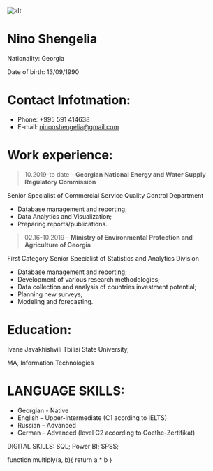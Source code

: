 ![alt](/rsschool-cv/personal.jpg) 
# **Nino Shengelia**
Nationality: Georgia

Date of birth: 13/09/1990


# Contact Infotmation:
* Phone: +995 591 414638
* E-mail: <ninooshengelia@gmail.com>
#  Work experience: 
>10.2019-to date - **Georgian National Energy and Water Supply Regulatory Commission**

Senior Specialist of Commercial Service Quality Control Department
* Database management and reporting;
* Data Analytics and Visualization;
* Preparing reports/publications. 

>02.16-10.2019  - **Ministry of Environmental Protection and Agriculture of Georgia**

First Category Senior Specialist of Statistics and Analytics Division

* Database management and reporting;
* Development of various research methodologies;
* Data collection and analysis of countries investment potential;
* Planning new surveys;
* Modeling and forecasting. 

# Education:
Ivane Javakhishvili Tbilisi State University, 

MA, Information Technologies

# LANGUAGE SKILLS:
- Georgian - Native
- English – Upper-intermediate (C1 acording to IELTS)
- Russian – Advanced 
- German – Advanced (level C2 according to Goethe-Zertifikat)


DIGITAL SKILLS:
SQL; Power BI; SPSS;









function multiply(a, b){
 return a * b
}